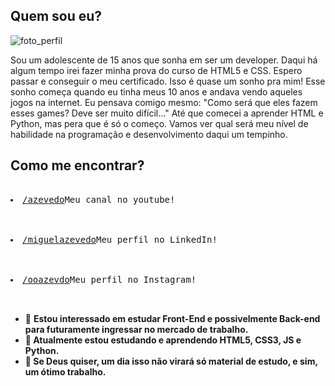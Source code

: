<!DOCTYPE html>
<html lang="en">
<head>
    <meta charset="UTF-8">
    <meta name="viewport" content="width=device-width, initial-scale=1.0">
    <link rel="shortcut icon" href="imagens/meuperfil.png" />
    </head>
<body>
    <h2>Quem sou eu?</h2>
    <img src="imagens/meuperfil.png" alt="foto_perfil">
        <p> Sou um adolescente de 15 anos que sonha em ser um developer. Daqui há algum tempo irei fazer minha prova do curso de HTML5 e CSS. Espero passar e conseguir o meu certificado. Isso é quase um sonho pra mim! Esse sonho começa quando eu tinha meus 10 anos e andava vendo aqueles jogos na internet. Eu pensava comigo mesmo: "Como será que eles fazem esses games? Deve ser muito difícil..." Até que comecei a aprender HTML e Python, mas pera que é só o começo. Vamos ver qual será meu nível de habilidade na programação e desenvolvimento daqui um tempinho.</p>
    <h2>Como me encontrar?</h2>
            <pre center>
                <li><a href="https://www.youtube.com/channel/UCEcSHF7PoMFRDoMAhtrF1Lw" target="_blank" rel="external">/azevedo</a>Meu canal no youtube!</li><br>
                <li><a href="https://www.linkedin.com/in/miguel-azevedo-8b3ab3286/">/miguelazevedo</a>Meu perfil no LinkedIn!</li><br>
                <li><a href="https://www.instagram.com/ooazevdo/">/ooazevdo</a>Meu perfil no Instagram!</li>
            </pre>
</body>
</html>

- 👀 <strong>Estou interessado em estudar Front-End e possivelmente Back-end para futuramente ingressar no mercado de trabalho.
- 🌱 Atualmente estou estudando e aprendendo HTML5, CSS3, JS e Python.
- 💞️ Se Deus quiser, um dia isso não virará só material de estudo, e sim, um ótimo trabalho.

<!---
Oshibsyat/Oshibsyat is a ✨ special ✨ repository because its `README.md` (this file) appears on your GitHub profile.
You can click the Preview link to take a look at your changes.
--->
